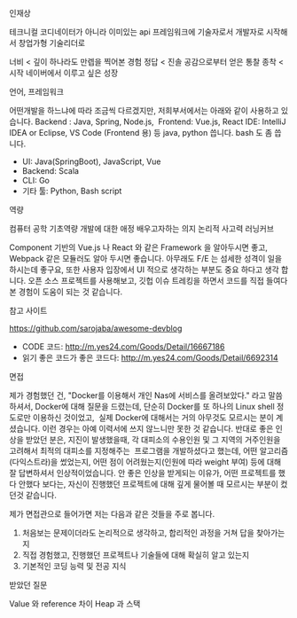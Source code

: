 
인재상
>>
테크니컬 코디네이터가 아니라 이미있는 api 프레임워크에 
기술자로서 개발자로 시작해서 창업가형 기술리더로 


너비 < 깊이 하나라도 만렙을 찍어본 경험
정답 < 진솔 공감으로부터 얻은 통찰
종착 < 시작 네이버에서 이루고 싶은 성장



언어, 프레임워크
>>
어떤개발을 하느냐에 따라 조금씩 다르겠지만, 저희부서에서는 아래와 같이 사용하고 있습니다.
Backend : Java, Spring, Node.js,  Frontend: Vue.js, React IDE: IntelliJ IDEA or Eclipse, VS Code (Frontend 용) 등
java, python 씁니다. bash 도 좀 씁니다.
* UI: Java(SpringBoot), JavaScript, Vue
* Backend: Scala
* CLI: Go
* 기타 툴: Python, Bash script



역량
>>
컴퓨터 공학 기초역량
개발에 대한 애정 배우고자하는 의지
논리적 사고력 
러닝커브

Component 기반의 Vue.js 나 React 와 같은 Framework 을 알아두시면 좋고, Webpack 같은 모듈러도 알아 두시면 좋습니다.
아무래도 F/E 는 섬세한 성격이 일을 하시는데 좋구요, 또한 사용자 입장에서 UI 적으로 생각하는 부분도 중요 하다고 생각 합니다.
오픈 소스 프로젝트를 사용해보고, 깃헙 이슈 트레킹을 하면서 코드를 직접 들여다본 경험이 도움이 되는 것 같습니다.



참고 사이트
>>
https://github.com/sarojaba/awesome-devblog

* CODE 코드: http://m.yes24.com/Goods/Detail/16667186
* 읽기 좋은 코드가 좋은 코드다: http://m.yes24.com/Goods/Detail/6692314


면접 
>>
제가 경험했던 건, "Docker를 이용해서 개인 Nas에 서비스를 올려보았다." 라고 말씀하셔서,
Docker에 대해 질문을 드렸는데, 단순히 Docker를 또 하나의 Linux shell 정도로만 이용하신 것이었고, 
실제 Docker에 대해서는 거의 아무것도 모르시는 분이 계셨습니다. 이런 경우는 아예 이력서에 쓰지 않느니만 못한 것 같습니다.
반대로 좋은 인상을 받았던 분은,
지진이 발생했을때, 각 대피소의 수용인원 및 그 지역의 거주인원을 고려해서 최적의 대피소를 지정해주는  프로그램을 개발하셨다고 했는데, 
어떤 알고리즘(다익스트라)을 썼었는지, 어떤 점이 어려웠는지(인원에 따라 weight 부여) 등에 대해 잘 답변하셔서 인상적이었습니다.
안 좋은 인상을 받게되는 이유가, 어떤 프로젝트를 했다 안했다 보다는, 자신이 진행했던 프로젝트에 대해 깊게 물어볼 때 모르시는 부분이 컸던것 같습니다.



제가 면접관으로 들어가면 저는 다음과 같은 것들을 주로 봅니다.
1. 처음보는 문제이더라도 논리적으로 생각하고, 합리적인 과정을 거쳐 답을 찾아가는지
2. 직접 경험했고, 진행했던 프로젝트나 기술들에 대해 확실히 알고 있는지
3. 기본적인 코딩 능력 및 전공 지식

받았던 질문

Value 와 reference 차이
Heap 과 스택 
